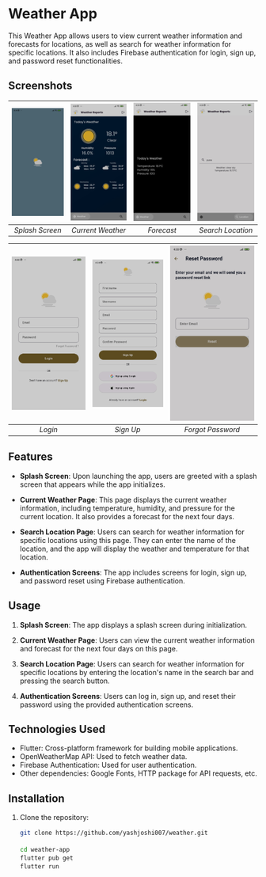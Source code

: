# Weather App

This Weather App allows users to view current weather information and forecasts for locations, as well as search for weather information for specific locations. It also includes Firebase authentication for login, sign up, and password reset functionalities.

## Screenshots

| ![Splash Screen](ss/splash.jpg) | ![Current Weather](ss/weather.jpg) | ![Forecast](ss/net_err.jpg) | ![Search Location](ss/srh_loc.jpg) |
| :------------------------------: | :---------------------------------: | :--------------------------: | :----------------------------------: |
|       *Splash Screen*            |         *Current Weather*          |       *Forecast*             |         *Search Location*           |

| ![Login](ss/login.jpg) | ![Signup](ss/signup.jpg) | ![Forgot Password](ss/fgt_pwd.jpg) |
| :--------------------: | :----------------------: | :---------------------------------: |
|        *Login*         |         *Sign Up*         |       *Forgot Password*             |

## Features

- **Splash Screen**: Upon launching the app, users are greeted with a splash screen that appears while the app initializes.

- **Current Weather Page**: This page displays the current weather information, including temperature, humidity, and pressure for the current location. It also provides a forecast for the next four days.

- **Search Location Page**: Users can search for weather information for specific locations using this page. They can enter the name of the location, and the app will display the weather and temperature for that location.

- **Authentication Screens**: The app includes screens for login, sign up, and password reset using Firebase authentication.

## Usage

1. **Splash Screen**: The app displays a splash screen during initialization.

2. **Current Weather Page**: Users can view the current weather information and forecast for the next four days on this page.

3. **Search Location Page**: Users can search for weather information for specific locations by entering the location's name in the search bar and pressing the search button.

4. **Authentication Screens**: Users can log in, sign up, and reset their password using the provided authentication screens.

## Technologies Used

- Flutter: Cross-platform framework for building mobile applications.
- OpenWeatherMap API: Used to fetch weather data.
- Firebase Authentication: Used for user authentication.
- Other dependencies: Google Fonts, HTTP package for API requests, etc.

## Installation

1. Clone the repository:
   ```bash
   git clone https://github.com/yashjoshi007/weather.git

   cd weather-app
   flutter pub get
   flutter run
